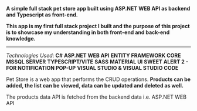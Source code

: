 **A simple full stack pet store app built using ASP.NET WEB API as backend and Typescript as front-end.**

**This app is my first full stack project I built and the purpose of this project is to showcase my understanding in both front-end and back-end knowledge.**

*******************

*Technologies Used*:
    **C#**
    **ASP.NET WEB API**
    **ENTITY FRAMEWORK CORE**
    **MSSQL SERVER**
    **TYPESCRIPT/VITE**
    **SASS**
    **MATERIAL UI**
    **SWEET ALERT 2 - FOR NOTIFICATION POP-UP**
    **VISUAL STUDIO & VISUAL STUDIO CODE**

Pet Store is a web app that performs the CRUD operations. 
    **Products can be added, the list can be viewed, data can be updated and deleted as well.**

The products data API is fetched from the backend data i.e. ASP.NET WEB API